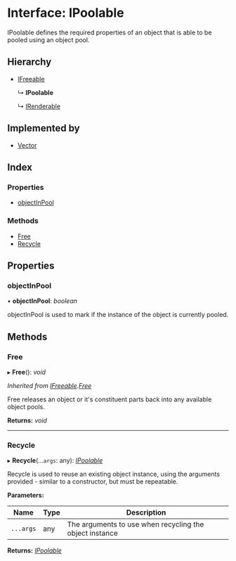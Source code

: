
# Interface: IPoolable

IPoolable defines the required properties of an object that is able to be pooled using an object pool.

## Hierarchy

* [IFreeable](ifreeable.md)

  ↳ **IPoolable**

  ↳ [IRenderable](irenderable.md)

## Implemented by

* [Vector](../classes/vector.md)

## Index

### Properties

* [objectInPool](ipoolable.md#objectinpool)

### Methods

* [Free](ipoolable.md#free)
* [Recycle](ipoolable.md#recycle)

## Properties

###  objectInPool

• **objectInPool**: *boolean*

objectInPool is used to mark if the instance of the object is currently pooled.

## Methods

###  Free

▸ **Free**(): *void*

*Inherited from [IFreeable](ifreeable.md).[Free](ifreeable.md#free)*

Free releases an object or it's constituent parts back into any available object pools.

**Returns:** *void*

___

###  Recycle

▸ **Recycle**(...`args`: any): *[IPoolable](ipoolable.md)*

Recycle is used to reuse an existing object instance, using the arguments provided - similar to a constructor,
but must be repeatable.

**Parameters:**

Name | Type | Description |
------ | ------ | ------ |
`...args` | any | The arguments to use when recycling the object instance  |

**Returns:** *[IPoolable](ipoolable.md)*
